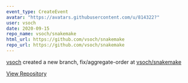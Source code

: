 ```yaml
---
event_type: CreateEvent
avatar: "https://avatars.githubusercontent.com/u/814322?"
user: vsoch
date: 2020-09-15
repo_name: vsoch/snakemake
html_url: https://github.com/vsoch/snakemake
repo_url: https://github.com/vsoch/snakemake
---
```


<a href='https://github.com/vsoch' target='_blank'>vsoch</a> created a new branch, fix/aggregate-order at <a href='https://github.com/vsoch/snakemake' target='_blank'>vsoch/snakemake</a>

<a href='https://github.com/vsoch/snakemake' target='_blank'>View Repository</a>